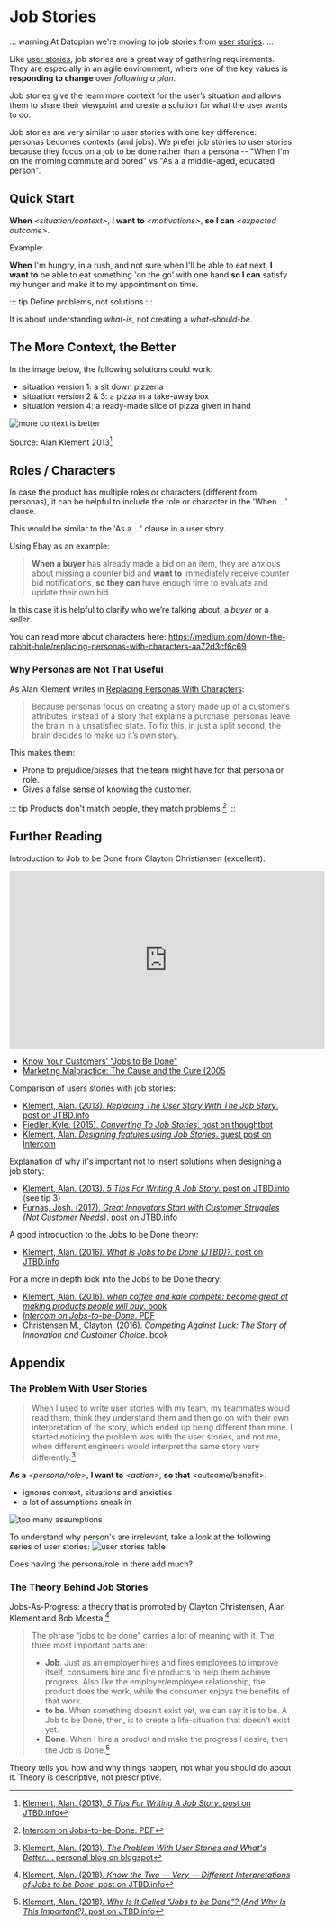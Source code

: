 # Job Stories

::: warning
At Datopian we're moving to job stories from [user stories](/user-stories/).
:::

Like [user stories](/user-stories/), job stories are a great way of gathering requirements. They are especially in an agile environment, where one of the key values is **responding to change** over *following a plan*.

Job stories give the team more context for the user’s situation and allows them to share their viewpoint and create a solution for what the user wants to do.

Job stories are very similar to user stories with one key difference: personas becomes contexts (and jobs). We prefer job stories to user stories because they focus on a job to be done rather than a persona -- "When I'm on the morning commute and bored" vs "As a a middle-aged, educated person".

## Quick Start

**When** *<situation/context>*, **I want to** *\<motivations\>*, **so I can** *\<expected outcome\>*.

Example:

**When** I'm hungry, in a rush, and not sure when I'll be able to eat next, **I want to** be able to eat something 'on the go' with one hand **so I can** satisfy my hunger and make it to my appointment on time.

::: tip
Define problems, not solutions
:::

It is about understanding *what-is*, not creating a *what-should-be*.

## The More Context, the Better

In the image below, the following solutions could work:

* situation version 1: a sit down pizzeria
* situation version 2 & 3: a pizza in a take-away box
* situation version 4: a ready-made slice of pizza given in hand

![more context is better](https://miro.medium.com/max/2048/1*MvlgRZL90wtgSsvmtdZjww.png)

Source: Alan Klement 2013[^5-tips]

[^5-tips]: [Klement, Alan. (2013). _5 Tips For Writing A Job Story_. post on JTBD.info](https://jtbd.info/5-tips-for-writing-a-job-story-7c9092911fc9)

## Roles / Characters

In case the product has multiple roles or characters (different from personas), it can be helpful to include the role or character in the 'When ...' clause.

This would be similar to the 'As a ...' clause in a user story.

Using Ebay as an example:

> **When a buyer** has already made a bid on an item, they are anxious about missing a counter bid and **want to** immediately receive counter bid notifications, **so they can** have enough time to evaluate and update their own bid.

In this case it is helpful to clarify who we’re talking about, a *buyer* or a *seller*.

You can read more about characters here: https://medium.com/down-the-rabbit-hole/replacing-personas-with-characters-aa72d3cf6c69

### Why Personas are Not That Useful

As Alan Klement writes in [Replacing Personas With Characters][replacing]:

[replacing]: https://medium.com/down-the-rabbit-hole/replacing-personas-with-characters-aa72d3cf6c69

> Because personas focus on creating a story made up of a customer’s attributes, instead of a story that explains a purchase, personas leave the brain in a unsatisfied state. To fix this, in just a split second, the brain decides to make up it’s own story.

This makes them:

* Prone to prejudice/biases that the team might have for that persona or role.
* Gives a false sense of knowing the customer.

::: tip
Products don't match people, they match problems.[^intercom-pdf]
:::

[^intercom-pdf]: [Intercom on Jobs-to-be-Done. PDF](https://marketing.intercomcdn.com/assets/jtbd/v1/Intercom_on_Jobs-to-be-Done.pdf)

## Further Reading

Introduction to Job to be Done from Clayton Christiansen (excellent):

<iframe width="560" height="315" src="https://www.youtube.com/embed/sfGtw2C95Ms?start=28" frameborder="0" allow="accelerometer; autoplay; encrypted-media; gyroscope; picture-in-picture" allowfullscreen></iframe>

* [Know Your Customers’ "Jobs to Be Done"][jobs-2016]
* [Marketing Malpractice: The Cause and the Cure (2005][marketing]

[jobs-2016]: https://hbr.org/2016/09/know-your-customers-jobs-to-be-done
[marketing]: https://hbr.org/2005/12/marketing-malpractice-the-cause-and-the-cure

Comparison of users stories with job stories:

* [Klement, Alan. (2013). *Replacing The User Story With The Job Story*. post on JTBD.info](https://jtbd.info/replacing-the-user-story-with-the-job-story-af7cdee10c27)
* [Fiedler, Kyle. (2015). *Converting To Job Stories*. post on thoughtbot](https://thoughtbot.com/blog/converting-to-jobs-stories)
* [Klement, Alan. *Designing features using Job Stories*. guest post on Intercom](https://www.intercom.com/blog/using-job-stories-design-features-ui-ux/)
  
Explanation of why it's important not to insert solutions when designing a job story:

* [Klement, Alan. (2013). *5 Tips For Writing A Job Story*. post on JTBD.info](https://jtbd.info/5-tips-for-writing-a-job-story-7c9092911fc9#da5a) (see tip 3)
* [Furnas, Josh. (2017). *Great Innovators Start with Customer Struggles (Not Customer Needs)*. post on JTBD.info](https://jtbd.info/great-innovators-start-with-customer-struggles-not-customer-needs-7f9a4fd9412a)

A good introduction to the Jobs to be Done theory:

* [Klement, Alan. (2016). *What is Jobs to be Done (JTBD)?*. post on JTBD.info](https://jtbd.info/2-what-is-jobs-to-be-done-jtbd-796b82081cca)

For a more in depth look into the Jobs to be Done theory:

* [Klement, Alan. (2016). *when coffee and kale compete: become great at making products people will buy*. book](http://www.whencoffeeandkalecompete.com/)
* [*Intercom on Jobs-to-be-Done*. PDF](https://marketing.intercomcdn.com/assets/jtbd/v1/Intercom_on_Jobs-to-be-Done.pdf)
* Christensen M., Clayton. (2016). *Competing Against Luck: The Story of Innovation and Customer Choice*. book

## Appendix

### The Problem With User Stories

> When I used to write user stories with my team, my teammates would read them, think they understand them and then go on with their own interpretation of the story, which ended up being different than mine.  I started noticing the problem was with the user stories, and not me, when different engineers would interpret the same story very differently.[^problem-with-user-stories]

[^problem-with-user-stories]: [Klement, Alan. (2013). *The Problem With User Stories and What's Better...*. personal blog on blogspot](https://web.archive.org/web/20160616195445/http://alanklement.blogspot.com/2013/03/the-problem-with-user-stories-and-whats.html)

**As a** *\<persona/role\>*, **I want to** *\<action\>*, **so that** \<outcome/benefit\>.

* ignores context, situations and anxieties
* a lot of assumptions sneak in

![too many assumptions](https://i.imgur.com/BpLmQsj.png)

To understand why person's are irrelevant, take a look at the following series of user stories:
![user stories table](https://miro.medium.com/max/922/1*AKw3nKW5wo3j1WvepFgOLg.jpeg)

Does having the persona/role in there add much?

### The Theory Behind Job Stories

Jobs-As-Progress: a theory that is promoted by Clayton Christensen, Alan Klement and Bob Moesta.[^jobs-as-progress]

[^jobs-as-progress]: [Klement, Alan. (2018). *Know the Two — Very — Different Interpretations of Jobs to be Done*. post on JTBD.info](https://jtbd.info/know-the-two-very-different-interpretations-of-jobs-to-be-done-5a18b748bd89)

> The phrase “jobs to be done” carries a lot of meaning with it. The three most important parts are:
>
>* **Job**. Just as an employer hires and fires employees to improve itself, consumers hire and fire products to help them achieve progress. Also like the employer/employee relationship, the product does the work, while the consumer enjoys the benefits of that work.
>* **to be**. When something doesn’t exist yet, we can say it is to be. A Job to be Done, then, is to create a life-situation that doesn’t exist yet.
>* **Done**. When I hire a product and make the progress I desire, then the Job is Done.[^why-the-name]

[^why-the-name]: [Klement, Alan. (2018). *Why Is It Called “Jobs to be Done”? (And Why Is This Important?)*. post on JTBD.info](https://jtbd.info/why-is-it-called-jobs-to-be-done-and-why-is-this-important-7febc880289b)

Theory tells you how and why things happen, not what you should do about it. Theory is descriptive, not prescriptive.
